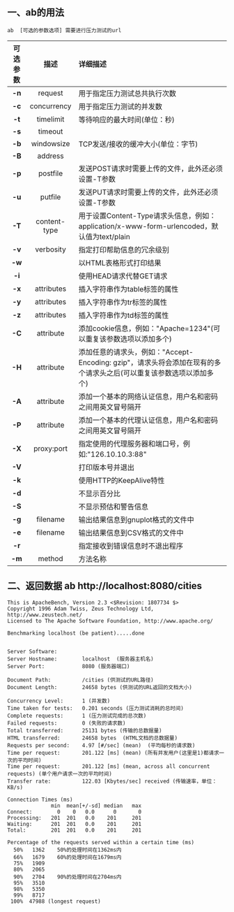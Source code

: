 ## 一、ab的用法
```
ab  [可选的参数选项] 需要进行压力测试的url
```

|可选参数|描述|详细描述|
|:---:|:---:|:---|
| **-n** | request | 用于指定压力测试总共执行次数 |
| **-c** | concurrency | 用于指定压力测试的并发数 |
| **-t** | timelimit | 等待响应的最大时间(单位：秒) |
| **-s** | timeout |   |
| **-b** | windowsize | TCP发送/接收的缓冲大小(单位：字节) |
| **-B** | address |  |
| **-p** | postfile | 发送POST请求时需要上传的文件，此外还必须设置-T参数 |
| **-u** | putfile | 发送PUT请求时需要上传的文件，此外还必须设置-T参数 |
| **-T** | content-type | 用于设置Content-Type请求头信息，例如：application/x-www-form-urlencoded，默认值为text/plain |
| **-v** | verbosity | 指定打印帮助信息的冗余级别 |
| **-w** |  | 以HTML表格形式打印结果 |
| **-i** |  | 使用HEAD请求代替GET请求 |
| **-x** | attributes | 插入字符串作为table标签的属性 |
| **-y** | attributes | 插入字符串作为tr标签的属性 |
| **-z** | attributes | 插入字符串作为td标签的属性 |
| **-C** | attribute | 添加cookie信息，例如："Apache=1234"(可以重复该参数选项以添加多个) |
| **-H** | attribute | 添加任意的请求头，例如："Accept-Encoding: gzip"，请求头将会添加在现有的多个请求头之后(可以重复该参数选项以添加多个)   |
| **-A**  | attribute | 添加一个基本的网络认证信息，用户名和密码之间用英文冒号隔开  |
| **-P** | attribute | 添加一个基本的代理认证信息，用户名和密码之间用英文冒号隔开  |
| **-X** | proxy:port | 指定使用的代理服务器和端口号，例如:"126.10.10.3:88" |
| **-V** |  | 打印版本号并退出 |
| **-k** |  | 使用HTTP的KeepAlive特性 |
| **-d** |  | 不显示百分比 |
| **-S** |  | 不显示预估和警告信息 |
| **-g** | filename | 输出结果信息到gnuplot格式的文件中 |
| **-e** | filename | 输出结果信息到CSV格式的文件中 |
| **-r** |  | 指定接收到错误信息时不退出程序 |
| **-m** | method | 方法名称 |

## 二、返回数据 ab http://localhost:8080/cities
```
This is ApacheBench, Version 2.3 <$Revision: 1807734 $>
Copyright 1996 Adam Twiss, Zeus Technology Ltd, http://www.zeustech.net/
Licensed to The Apache Software Foundation, http://www.apache.org/

Benchmarking localhost (be patient).....done


Server Software:
Server Hostname:        localhost  (服务器主机名)
Server Port:            8080 (服务器端口)

Document Path:          /cities (供测试的URL路径)
Document Length:        24658 bytes (供测试的URL返回的文档大小)

Concurrency Level:      1 (并发数)
Time taken for tests:   0.201 seconds (压力测试消耗的总时间)
Complete requests:      1 (压力测试完成的总次数)
Failed requests:        0 (失败的请求数)
Total transferred:      25131 bytes (传输的总数据量)
HTML transferred:       24658 bytes  (HTML文档的总数据量)
Requests per second:    4.97 [#/sec] (mean)  (平均每秒的请求数)
Time per request:       201.122 [ms] (mean) (所有并发用户(这里是1)都请求一次的平均时间)
Time per request:       201.122 [ms] (mean, across all concurrent requests) (单个用户请求一次的平均时间)
Transfer rate:          122.03 [Kbytes/sec] received (传输速率，单位：KB/s)

Connection Times (ms)
              min  mean[+/-sd] median   max
Connect:        0    0   0.0      0       0
Processing:   201  201   0.0    201     201
Waiting:      201  201   0.0    201     201
Total:        201  201   0.0    201     201

Percentage of the requests served within a certain time (ms)
  50%   1362    50%的处理时间在1362ms内
  66%   1679    60%的处理时间在1679ms内
  75%   1909    
  80%   2065    
  90%   2704    90%的处理时间在2704ms内
  95%   3510    
  98%   5350
  99%   8717
 100%  47988 (longest request)
```
